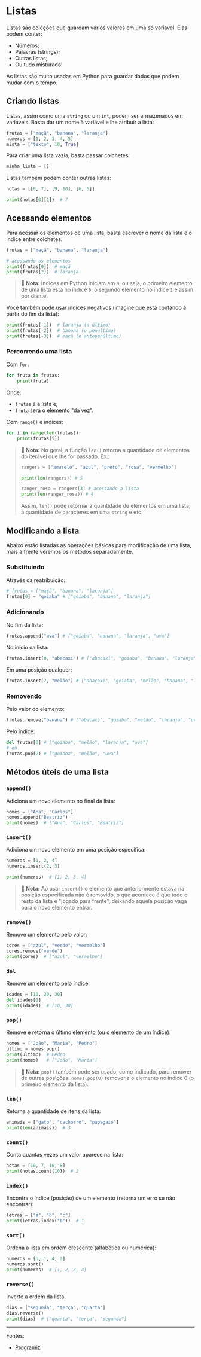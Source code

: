 

# Listas

Listas são coleções que guardam vários valores em uma só variável. Elas podem conter:

- Números;
- Palavras (strings);
- Outras listas;
- Ou tudo misturado!

As listas são muito usadas em Python para guardar dados que podem mudar com o tempo.

## Criando listas

Listas, assim como uma `string` ou um `int`, podem ser armazenados em variáveis. Basta dar um nome à variável e lhe atribuir a lista:
```python
frutas = ["maçã", "banana", "laranja"]
numeros = [1, 2, 3, 4, 5]
mista = ["texto", 10, True]
```

Para criar uma lista vazia, basta passar colchetes:

```python
minha_lista = []
```

Listas também podem conter outras listas:

```python
notas = [[8, 7], [9, 10], [6, 5]]

print(notas[0][1])  # 7
```

## Acessando elementos

Para acessar os elementos de uma lista, basta escrever o nome da lista e o índice entre colchetes:

```python
frutas = ["maçã", "banana", "laranja"]

# acessando os elementos
print(frutas[0])  # maçã
print(frutas[2])  # laranja
```

> **:book: Nota:** Índices em Python iniciam em `0`, ou seja, o primeiro elemento de uma lista está no índice `0`, o segundo elemento no índice `1` e assim por diante.

Você também pode usar índices negativos (imagine que está contando à partir do fim da lista):

```python
print(frutas[-1])  # laranja (o último)
print(frutas[-2])  # banana (o penúltimo)
print(frutas[-3])  # maçã (o antepenúltimo)
```

### Percorrendo uma lista
Com `for`:
```python
for fruta in frutas:
    print(fruta)
```

Onde:
- `frutas` é a lista e;
- `fruta` será o elemento "da vez".

Com `range()` e índices:

```python
for i in range(len(frutas)):
    print(frutas[i])
```

> **:book: Nota:** No geral, a função `len()` retorna a quantidade de elementos do iterável que lhe for passado. Ex.:
> ```python
> rangers = ["amarelo", "azul", "preto", "rosa", "vermelho"]
>
> print(len(rangers)) # 5
>
> ranger_rosa = rangers[3] # acessando a lista
> print(len(ranger_rosa)) # 4
> ```
> Assim, `len()` pode retornar a quantidade de elementos em uma lista, a quantidade de caracteres em uma `string` e etc.


## Modificando a lista
Abaixo estão listadas as operações básicas para modificação de uma lista, mais à frente veremos os métodos separadamente.

### Substituindo

Através da reatribuição:

```python
# frutas = ["maçã", "banana", "laranja"]
frutas[0] = "goiaba" # ["goiaba", "banana", "laranja"]
```

### Adicionando

No fim da lista:
```python
frutas.append("uva") # ["goiaba", "banana", "laranja", "uva"]
```

No início da lista:
```python
frutas.insert(0, "abacaxi") # ["abacaxi", "goiaba", "banana", "laranja", "uva"]
```

Em uma posição qualquer:
```python
frutas.insert(2, "melão") # ["abacaxi", "goiaba", "melão", "banana", "laranja", "uva"]
```

### Removendo
Pelo valor do elemento:

```python
frutas.remove("banana") # ["abacaxi", "goiaba", "melão", "laranja", "uva"]
```

Pelo índice:
```python
del frutas[0] # ["goiaba", "melão", "laranja", "uva"]
# ou
frutas.pop(2) # ["goiaba", "melão", "uva"]
```

## Métodos úteis de uma lista

### `append()`
Adiciona um novo elemento no final da lista:

```python
nomes = ["Ana", "Carlos"]
nomes.append("Beatriz")
print(nomes)  # ["Ana", "Carlos", "Beatriz"]
```

### `insert()`
Adiciona um novo elemento em uma posição específica:

```python
numeros = [1, 2, 4]
numeros.insert(2, 3)

print(numeros)  # [1, 2, 3, 4]
```

> **:book: Nota:** Ao usar `insert()` o elemento que anteriormente estava na posição especificada não é removido, o que acontece é que todo o resto da lista é "jogado para frente", deixando aquela posição vaga para o novo elemento entrar.

### `remove()`
Remove um elemento pelo valor:

```python
cores = ["azul", "verde", "vermelho"]
cores.remove("verde")
print(cores)  # ["azul", "vermelho"]
```

### `del`
Remove um elemento pelo índice:

```python
idades = [10, 20, 30]
del idades[1]
print(idades)  # [10, 30]
```

### `pop()`
Remove e retorna o último elemento (ou o elemento de um índice):

```python
nomes = ["João", "Maria", "Pedro"]
ultimo = nomes.pop()
print(ultimo)  # Pedro
print(nomes)   # ["João", "Maria"]
```

> **:book: Nota:** `pop()` também pode ser usado, como indicado, para remover de outras posições. `nomes.pop(0)` removeria o elemento no índice 0 (o primeiro elemento da lista).

### `len()`
Retorna a quantidade de itens da lista:

```python
animais = ["gato", "cachorro", "papagaio"]
print(len(animais))  # 3
```

### `count()`
Conta quantas vezes um valor aparece na lista:

```python
notas = [10, 7, 10, 8]
print(notas.count(10))  # 2
```

### `index()`
Encontra o índice (posição) de um elemento (retorna um erro se não encontrar):

```python
letras = ["a", "b", "c"]
print(letras.index("b"))  # 1
```

### `sort()`
Ordena a lista em ordem crescente (alfabética ou numérica):

```python
numeros = [3, 1, 4, 2]
numeros.sort()
print(numeros)  # [1, 2, 3, 4]
```

### `reverse()`
Inverte a ordem da lista:

```python
dias = ["segunda", "terça", "quarta"]
dias.reverse()
print(dias)  # ["quarta", "terça", "segunda"]
```

---

Fontes:
- [Programiz](https://www.programiz.com/python-programming/methods/list)